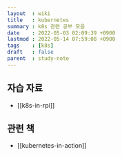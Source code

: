 ```yaml
---
layout  : wiki
title   : kubernetes
summary : k8s 관련 공부 모음
date    : 2022-05-03 02:09:39 +0900
lastmod : 2022-05-14 07:59:08 +0900
tags    : [k8s]
draft   : false
parent  : study-note
---
```


## 자습 자료
- [[k8s-in-rpi]]

## 관련 책
- [[kubernetes-in-action]]
